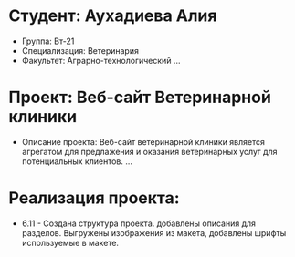# Студент: Аухадиева Алия 
- Группа: Вт-21
- Специализация: Ветеринария 
- Факультет: Аграрно-технологический 
...
# Проект: Веб-сайт Ветеринарной клиники
- Описание проекта: Веб-сайт ветеринарной клиники является агрегатом для предлажения и оказания ветеринарных услуг для потенциальных клиентов.
...
# Реализация проекта:
- 6.11 - Создана структура проекта\. добавлены описания для разделов. Выгружены изображения из макета, добавлены шрифты используемые в макете.